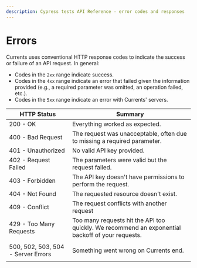 ```yaml
---
description: Cypress tests API Reference - error codes and responses
---
```


# Errors

Currents uses conventional HTTP response codes to indicate the success or failure of an API request. In general:&#x20;

* Codes in the `2xx` range indicate success.&#x20;
* Codes in the `4xx` range indicate an error that failed given the information provided (e.g., a required parameter was omitted, an operation failed, etc.).&#x20;
* Codes in the `5xx` range indicate an error with Currents' servers.

| HTTP Status                        | Summary                                                                                          |
| ---------------------------------- | ------------------------------------------------------------------------------------------------ |
| 200 - OK                           | Everything worked as expected.                                                                   |
| 400 - Bad Request                  | The request was unacceptable, often due to missing a required parameter.                         |
| 401 - Unauthorized                 | No valid API key provided.                                                                       |
| 402 - Request Failed               | The parameters were valid but the request failed.                                                |
| 403 - Forbidden                    | The API key doesn't have permissions to perform the request.                                     |
| 404 - Not Found                    | The requested resource doesn't exist.                                                            |
| 409 - Conflict                     | The request conflicts with another request                                                       |
| 429 - Too Many Requests            | Too many requests hit the API too quickly. We recommend an exponential backoff of your requests. |
| 500, 502, 503, 504 - Server Errors | <p>Something went wrong on Currents end.<br></p>                                                 |
